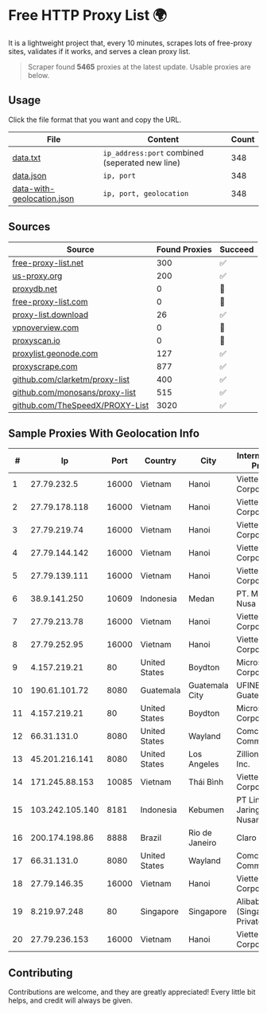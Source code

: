 
# Free HTTP Proxy List 🌍

It is a lightweight project that, every 10 minutes, scrapes lots of free-proxy sites, validates if it works, and serves a clean proxy list.


> Scraper found **5465** proxies at the latest update. Usable proxies are below.

## Usage

Click the file format that you want and copy the URL.


|File|Content|Count|
|----|-------|-----|
|[data.txt](https://raw.githubusercontent.com/themiralay/Proxy-List-World/master/data.txt)|`ip_address:port` combined (seperated new line)|348|
|[data.json](https://raw.githubusercontent.com/themiralay/Proxy-List-World/master/data.json)|`ip, port`|348|
|[data-with-geolocation.json](https://raw.githubusercontent.com/themiralay/Proxy-List-World/master/data-with-geolocation.json)|`ip, port, geolocation`|348|

## Sources

|Source|Found Proxies|Succeed|
|------|-------------|-------|
|[free-proxy-list.net](https://free-proxy-list.net)|300|✅|
|[us-proxy.org](https://www.us-proxy.org)|200|✅|
|[proxydb.net](http://proxydb.net)|0|🚫|
|[free-proxy-list.com](https://free-proxy-list.com/?page=&port=&type%5B%5D=http&type%5B%5D=https&up_time=0&search=Search)|0|🚫|
|[proxy-list.download](https://www.proxy-list.download/HTTP)|26|✅|
|[vpnoverview.com](https://vpnoverview.com/privacy/anonymous-browsing/free-proxy-servers)|0|🚫|
|[proxyscan.io](https://www.proxyscan.io)|0|🚫|
|[proxylist.geonode.com](https://proxylist.geonode.com/api/proxy-list?limit=300&page=1&sort_by=lastChecked&sort_type=desc&protocols=http,https)|127|✅|
|[proxyscrape.com](https://api.proxyscrape.com/v2/?request=displayproxies&protocol=http&timeout=10000&country=all&ssl=all&anonymity=all)|877|✅|
|[github.com/clarketm/proxy-list](https://raw.githubusercontent.com/clarketm/proxy-list/master/proxy-list-raw.txt)|400|✅|
|[github.com/monosans/proxy-list](https://raw.githubusercontent.com/monosans/proxy-list/main/proxies/http.txt)|515|✅|
|[github.com/TheSpeedX/PROXY-List](https://raw.githubusercontent.com/TheSpeedX/PROXY-List/master/http.txt)|3020|✅|


## Sample Proxies With Geolocation Info

|#|Ip|Port|Country|City|Internet Service Provider|
|-|--|----|-------|----|-------------------------|
|1|27.79.232.5|16000|Vietnam|Hanoi|Viettel Corporation|
|2|27.79.178.118|16000|Vietnam|Hanoi|Viettel Corporation|
|3|27.79.219.74|16000|Vietnam|Hanoi|Viettel Corporation|
|4|27.79.144.142|16000|Vietnam|Hanoi|Viettel Corporation|
|5|27.79.139.111|16000|Vietnam|Hanoi|Viettel Corporation|
|6|38.9.141.250|10609|Indonesia|Medan|PT. Media Antar Nusa|
|7|27.79.213.78|16000|Vietnam|Hanoi|Viettel Corporation|
|8|27.79.252.95|16000|Vietnam|Hanoi|Viettel Corporation|
|9|4.157.219.21|80|United States|Boydton|Microsoft Corporation|
|10|190.61.101.72|8080|Guatemala|Guatemala City|UFINET Guatemala S. A|
|11|4.157.219.21|80|United States|Boydton|Microsoft Corporation|
|12|66.31.131.0|8080|United States|Wayland|Comcast Cable Communications|
|13|45.201.216.141|8080|United States|Los Angeles|Zillion Network Inc.|
|14|171.245.88.153|10085|Vietnam|Thái Bình|Viettel Corporation|
|15|103.242.105.140|8181|Indonesia|Kebumen|PT Lintas Jaringan Nusantara|
|16|200.174.198.86|8888|Brazil|Rio de Janeiro|Claro S.A|
|17|66.31.131.0|8080|United States|Wayland|Comcast Cable Communications|
|18|27.79.146.35|16000|Vietnam|Hanoi|Viettel Corporation|
|19|8.219.97.248|80|Singapore|Singapore|Alibaba Cloud (Singapore) Private Limited|
|20|27.79.236.153|16000|Vietnam|Hanoi|Viettel Corporation|



## Contributing

Contributions are welcome, and they are greatly appreciated! Every
little bit helps, and credit will always be given.

